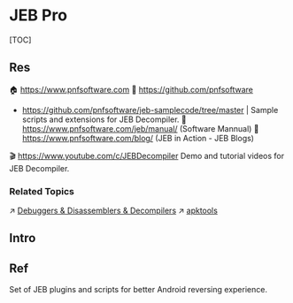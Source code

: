 # JEB Pro

[TOC]



## Res
🏠 https://www.pnfsoftware.com
🚧 https://github.com/pnfsoftware
- https://github.com/pnfsoftware/jeb-samplecode/tree/master | Sample scripts and extensions for JEB Decompiler.
📂 https://www.pnfsoftware.com/jeb/manual/ (Software Mannual)
📂 https://www.pnfsoftware.com/blog/ (JEB in Action - JEB Blogs)

🎬 https://www.youtube.com/c/JEBDecompiler
Demo and tutorial videos for JEB Decompiler.


### Related Topics
↗ [Debuggers & Disassemblers & Decompilers](../../../../../🔑%20CS%20Core/👩‍💻%20Computer%20Languages%20&%20Programming%20Methodology/🛠️%20Programming%20Tool%20Chain/Debuggers%20&%20Disassemblers%20&%20Decompilers/Debuggers%20&%20Disassemblers%20&%20Decompilers.md)
↗ [apktools](../../../../../🔑%20CS%20Core/👩‍💻%20Computer%20Languages%20&%20Programming%20Methodology/🛠️%20Programming%20Tool%20Chain/Debuggers%20&%20Disassemblers%20&%20Decompilers/Debuggers/apktools.md)



## Intro



## Ref
[JebOps | github]: https://github.com/yoavst/JebOps

Set of JEB plugins and scripts for better Android reversing experience.

[Invalid or corrupt jarfile /usr/local/bin/selenium-server-standalone-2.38.0.jar | stackoverflow]:   https://stackoverflow.com/q/20680229/16542494
[Invalid or corrupt jarfile fatty-client.jar #2383 | github issues]: https://github.com/iBotPeaches/Apktool/issues/2383

[APP攻防--安卓逆向&JEB动态调试&LSPosed模块&算法提取&Hook技术]: https://www.cnblogs.com/Pengj/p/17814909.html
